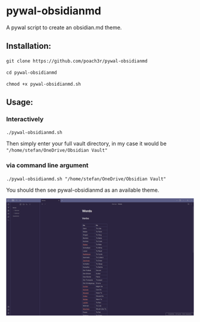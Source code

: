 # pywal-obsidianmd
A pywal script to create an obsidian.md theme.

## Installation:

`git clone https://github.com/poach3r/pywal-obsidianmd`

`cd pywal-obsidianmd`

`chmod +x pywal-obsidianmd.sh`


## Usage:

### Interactively

`./pywal-obsidianmd.sh`

Then simply enter your full vault directory, in my case it would be `"/home/stefan/OneDrive/Obsidian Vault"`

### via command line argument
`./pywal-obsidianmd.sh "/home/stefan/OneDrive/Obsidian Vault"`




You should then see pywal-obsidianmd as an available theme.

![theme](/20230328_08h27m48s_grim.png)
